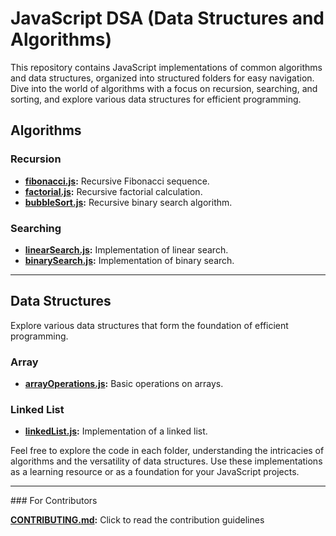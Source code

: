 # JavaScript DSA (Data Structures and Algorithms)

This repository contains JavaScript implementations of common algorithms and data structures, organized into structured folders for easy navigation. Dive into the world of algorithms with a focus on recursion, searching, and sorting, and explore various data structures for efficient programming.

## Algorithms

### Recursion

- **[fibonacci.js](algorithms/recursion/recursive_fibonacci.js):** Recursive Fibonacci sequence.
- **[factorial.js](algorithms/recursion/recursive_factorial.js):** Recursive factorial calculation.
- **[bubbleSort.js](algorithms/recursion/recursive_binary_search.js):** Recursive binary search algorithm.

### Searching

- **[linearSearch.js](algorithms/searching/linear_search.js):** Implementation of linear search.
- **[binarySearch.js](algorithms/searching/binary_search.js):** Implementation of binary search.

<!-- ### Sorting

- **[quickSort.js](algorithms/sorting/quickSort.js):** Quick sort algorithm.
- **[mergeSort.js](algorithms/sorting/mergeSort.js):** Merge sort algorithm.
- **[insertionSort.js](algorithms/sorting/insertionSort.js):** Insertion sort algorithm.
- **[selectionSort.js](algorithms/sorting/selectionSort.js):** Selection sort algorithm.
- **[bubbleSort.js](algorithms/sorting/bubbleSort.js):** Bubble sort algorithm. -->

<hr />

## Data Structures

Explore various data structures that form the foundation of efficient programming.

### Array

- **[arrayOperations.js](data-structures/array/array.js):** Basic operations on arrays.

### Linked List

- **[linkedList.js](data-structures/linked-list/linked_list.js):** Implementation of a linked list.

<!-- ### Hash Table

- **[hashTable.js](data-structures/hash-table/hashTable.js):** Implementation of a hash table.

### Stack

- **[stack.js](data-structures/stack/stack.js):** Implementation of a stack.

### Queue

- **[queue.js](data-structures/queue/queue.js):** Implementation of a queue. -->

Feel free to explore the code in each folder, understanding the intricacies of algorithms and the versatility of data structures. Use these implementations as a learning resource or as a foundation for your JavaScript projects.

<hr />
### For Contributors

**[CONTRIBUTING.md](CONTRIBUTING.md):** Click to read the contribution guidelines
